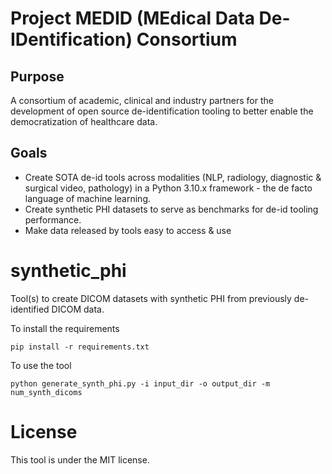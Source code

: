 # Project MEDID (MEdical Data De-IDentification) Consortium

## Purpose

A consortium of academic, clinical and industry partners for the development of open source de-identification tooling to better enable the democratization of healthcare data.

## Goals

* Create SOTA de-id tools across modalities (NLP, radiology, diagnostic & surgical video, pathology) in a Python 3.10.x framework - the de facto language of machine learning.
* Create synthetic PHI datasets to serve as benchmarks for de-id tooling performance.
* Make data released by tools easy to access & use


# synthetic_phi

Tool(s) to create DICOM datasets with synthetic PHI from previously de-identified DICOM data. 

To install the requirements

	pip install -r requirements.txt

To use the tool

	python generate_synth_phi.py -i input_dir -o output_dir -m num_synth_dicoms


# License

This tool is under the MIT license.


